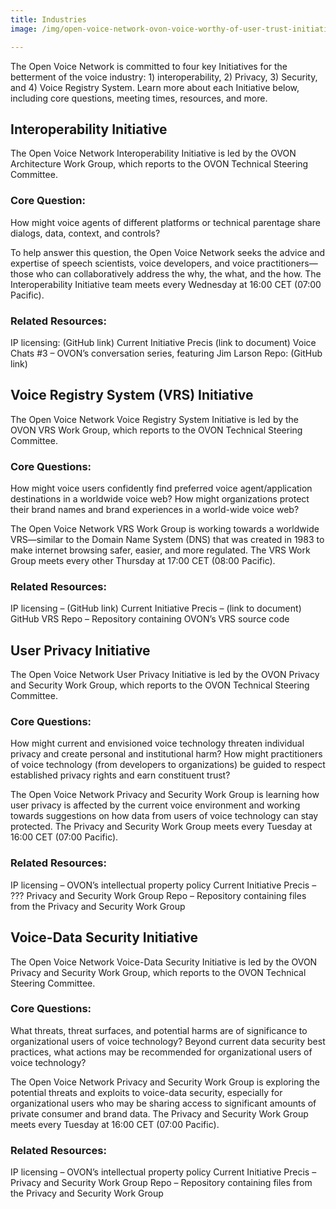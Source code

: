 ```yaml
---
title: Industries
image: /img/open-voice-network-ovon-voice-worthy-of-user-trust-initiatives.jpg

---
```


The Open Voice Network is committed to four key Initiatives for the betterment of the voice industry: 1) interoperability, 2) Privacy, 3) Security, and 4) Voice Registry System. Learn more about each Initiative below, including core questions, meeting times, resources, and more.

## Interoperability Initiative

The Open Voice Network Interoperability Initiative is led by the OVON Architecture Work Group, which reports to the OVON Technical Steering Committee. 
 
### Core Question:

How might voice agents of different platforms or technical parentage share dialogs, data, context, and controls?
 
To help answer this question, the Open Voice Network seeks the advice and expertise of speech scientists, voice developers, and voice practitioners—those who can collaboratively address the why, the what, and the how. The Interoperability Initiative team meets every Wednesday at 16:00 CET (07:00 Pacific).
 
### Related Resources:
 
IP licensing:  (GitHub link)
Current Initiative Precis (link to document)
Voice Chats #3 – OVON’s conversation series, featuring Jim Larson
Repo:  (GitHub link)
 
## Voice Registry System (VRS) Initiative

The Open Voice Network Voice Registry System Initiative is led by the OVON VRS Work Group, which reports to the OVON Technical Steering Committee.
 
### Core Questions:

How might voice users confidently find preferred voice agent/application destinations in a worldwide voice web? 
How might organizations protect their brand names and brand experiences in a world-wide voice web? 

The Open Voice Network VRS Work Group is working towards a worldwide VRS—similar to the Domain Name System (DNS) that was created in 1983 to make internet browsing safer, easier, and more regulated. The VRS Work Group meets every other Thursday at 17:00 CET (08:00 Pacific).

### Related Resources:
 
IP licensing – (GitHub link)
Current Initiative Precis – (link to document)
GitHub VRS Repo – Repository containing OVON’s VRS source code
 
## User Privacy Initiative

The Open Voice Network User Privacy Initiative is led by the OVON Privacy and Security Work Group, which reports to the OVON Technical Steering Committee.
 
### Core Questions:

How might current and envisioned voice technology threaten individual privacy and create personal and institutional harm?
How might practitioners of voice technology (from developers to organizations) be guided to respect established privacy rights and earn constituent trust?

The Open Voice Network Privacy and Security Work Group is learning how user privacy is affected by the current voice environment and working towards suggestions on how data from users of voice technology can stay protected. The Privacy and Security Work Group meets every Tuesday at 16:00 CET (07:00 Pacific).

### Related Resources:
 
IP licensing – OVON’s intellectual property policy
Current Initiative Precis – ???
Privacy and Security Work Group Repo – Repository containing files from the Privacy and Security Work Group 
 
## Voice-Data Security Initiative

The Open Voice Network Voice-Data Security Initiative is led by the OVON Privacy and Security Work Group, which reports to the OVON Technical Steering Committee. 
 
### Core Questions:

What threats, threat surfaces, and potential harms are of significance to organizational users of voice technology?
Beyond current data security best practices, what actions may be recommended for organizational users of voice technology?

The Open Voice Network Privacy and Security Work Group is exploring the potential threats and exploits to voice-data security, especially for organizational users who may be sharing access to significant amounts of private consumer  and brand data. The Privacy and Security Work Group meets every Tuesday at 16:00 CET (07:00 Pacific). 

### Related Resources:

IP licensing – OVON’s intellectual property policy
Current Initiative Precis – 
Privacy and Security Work Group Repo – Repository containing files from the Privacy and Security Work Group

